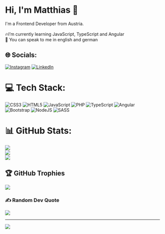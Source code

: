 

# Hi, I'm Matthias 👋
I'm a Frontend Developer from Austria. <br> <br>
 🔥I’m currently learning JavaScript, TypeScript and Angular<br>
 💬 You can speak to me in english and german


## 🌐 Socials:
[![Instagram](https://img.shields.io/badge/Instagram-%23E4405F.svg?logo=Instagram&logoColor=white)](https://instagram.com/matthiasmulzet) [![LinkedIn](https://img.shields.io/badge/LinkedIn-%230077B5.svg?logo=linkedin&logoColor=white)](https://linkedin.com/in/matthias-mulzet-726b73241) 

# 💻 Tech Stack:
![CSS3](https://img.shields.io/badge/css3-%231572B6.svg?style=plastic&logo=css3&logoColor=white) ![HTML5](https://img.shields.io/badge/html5-%23E34F26.svg?style=plastic&logo=html5&logoColor=white) ![JavaScript](https://img.shields.io/badge/javascript-%23323330.svg?style=plastic&logo=javascript&logoColor=%23F7DF1E) ![PHP](https://img.shields.io/badge/php-%23777BB4.svg?style=plastic&logo=php&logoColor=white) ![TypeScript](https://img.shields.io/badge/typescript-%23007ACC.svg?style=plastic&logo=typescript&logoColor=white) ![Angular](https://img.shields.io/badge/angular-%23DD0031.svg?style=plastic&logo=angular&logoColor=white) ![Bootstrap](https://img.shields.io/badge/bootstrap-%23563D7C.svg?style=plastic&logo=bootstrap&logoColor=white) ![NodeJS](https://img.shields.io/badge/node.js-6DA55F?style=plastic&logo=node.js&logoColor=white) ![SASS](https://img.shields.io/badge/SASS-hotpink.svg?style=plastic&logo=SASS&logoColor=white)
# 📊 GitHub Stats:
![](https://github-readme-stats.vercel.app/api?username=matthiasmulzet&theme=vue&hide_border=false&include_all_commits=false&count_private=false)<br/>
![](https://github-readme-streak-stats.herokuapp.com/?user=matthiasmulzet&theme=vue&hide_border=false)<br/>
![](https://github-readme-stats.vercel.app/api/top-langs/?username=matthiasmulzet&theme=vue&hide_border=false&include_all_commits=false&count_private=false&layout=compact)

## 🏆 GitHub Trophies
![](https://github-profile-trophy.vercel.app/?username=matthiasmulzet&theme=dracula&no-frame=false&no-bg=false&margin-w=4)

### ✍️ Random Dev Quote
![](https://quotes-github-readme.vercel.app/api?type=horizontal&theme=dark)

---
[![](https://visitcount.itsvg.in/api?id=matthiasmulzet&icon=6&color=3)](https://visitcount.itsvg.in)

<!-- Proudly created with GPRM ( https://gprm.itsvg.in ) -->
